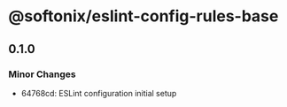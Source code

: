 # @softonix/eslint-config-rules-base

## 0.1.0

### Minor Changes

- 64768cd: ESLint configuration initial setup
